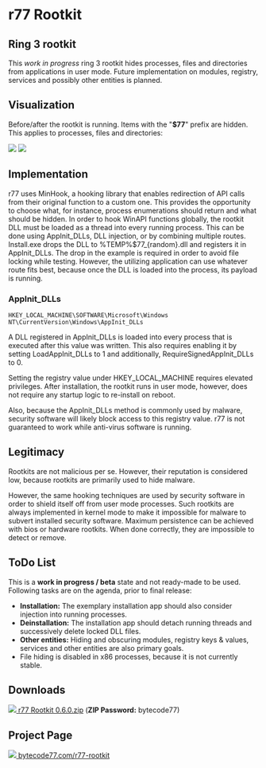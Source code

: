 # r77 Rootkit

## Ring 3 rootkit

This *work in progress* ring 3 rootkit hides processes, files and directories from applications in user mode. Future implementation on modules, registry, services and possibly other entities is planned.

## Visualization

Before/after the rootkit is running. Items with the "**$77**" prefix are hidden. This applies to processes, files and directories:

![](https://bytecode77.com/images/pages/r77-rootkit/taskmanager.gif)
![](https://bytecode77.com/images/pages/r77-rootkit/explorer.gif)

## Implementation

r77 uses MinHook, a hooking library that enables redirection of API calls from their original function to a custom one. This provides the opportunity to choose what, for instance, process enumerations should return and what should be hidden. In order to hook WinAPI functions globally, the rootkit DLL must be loaded as a thread into every running process. This can be done using AppInit_DLLs, DLL injection, or by combining multiple routes. Install.exe drops the DLL to %TEMP%\$77_{random}.dll and registers it in AppInit_DLLs. The drop in the example is required in order to avoid file locking while testing. However, the utilizing application can use whatever route fits best, because once the DLL is loaded into the process, its payload is running.

### AppInit_DLLs

```
HKEY_LOCAL_MACHINE\SOFTWARE\Microsoft\Windows NT\CurrentVersion\Windows\AppInit_DLLs
```

A DLL registered in AppInit_DLLs is loaded into every process that is executed after this value was written. This also requires enabling it by setting LoadAppInit_DLLs to 1 and additionally, RequireSignedAppInit_DLLs to 0.

Setting the registry value under HKEY_LOCAL_MACHINE requires elevated privileges. After installation, the rootkit runs in user mode, however, does not require any startup logic to re-install on reboot.

Also, because the AppInit_DLLs method is commonly used by malware, security software will likely block access to this registry value. r77 is not guaranteed to work while anti-virus software is running.

## Legitimacy

Rootkits are not malicious per se. However, their reputation is considered low, because rootkits are primarily used to hide malware.

However, the same hooking techniques are used by security software in order to shield itself off from user mode processes. Such rootkits are always implemented in kernel mode to make it impossible for malware to subvert installed security software. Maximum persistence can be achieved with bios or hardware rootkits. When done correctly, they are impossible to detect or remove.

## ToDo List

This is a **work in progress / beta** state and not ready-made to be used. Following tasks are on the agenda, prior to final release:

- **Installation:** The exemplary installation app should also consider injection into running processes.
- **Deinstallation:** The installation app should detach running threads and successively delete locked DLL files.
- **Other entities:** Hiding and obscuring modules, registry keys & values, services and other entities are also primary goals.
- File hiding is disabled in x86 processes, because it is not currently stable.

## Downloads

[![](http://bytecode77.com/public/fileicons/zip.png) r77 Rootkit 0.6.0.zip](https://bytecode77.com/downloads/r77Rootkit%200.6.0.zip)
(**ZIP Password:** bytecode77)

## Project Page

[![](https://bytecode77.com/public/favicon16.png) bytecode77.com/r77-rootkit](https://bytecode77.com/r77-rootkit)